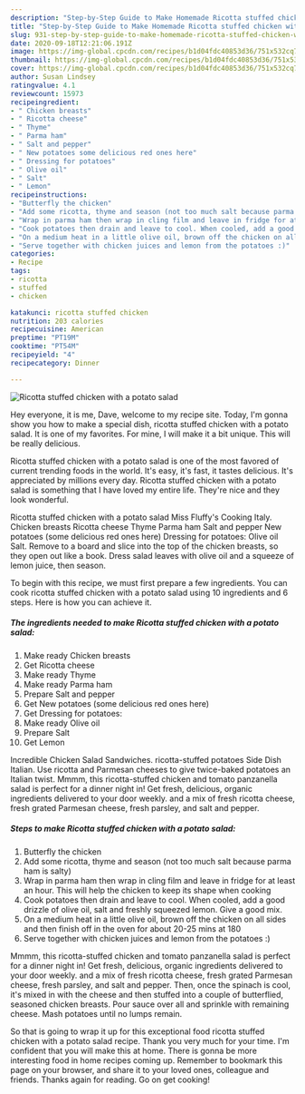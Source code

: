 ```yaml
---
description: "Step-by-Step Guide to Make Homemade Ricotta stuffed chicken with a potato salad"
title: "Step-by-Step Guide to Make Homemade Ricotta stuffed chicken with a potato salad"
slug: 931-step-by-step-guide-to-make-homemade-ricotta-stuffed-chicken-with-a-potato-salad
date: 2020-09-18T12:21:06.191Z
image: https://img-global.cpcdn.com/recipes/b1d04fdc40853d36/751x532cq70/ricotta-stuffed-chicken-with-a-potato-salad-recipe-main-photo.jpg
thumbnail: https://img-global.cpcdn.com/recipes/b1d04fdc40853d36/751x532cq70/ricotta-stuffed-chicken-with-a-potato-salad-recipe-main-photo.jpg
cover: https://img-global.cpcdn.com/recipes/b1d04fdc40853d36/751x532cq70/ricotta-stuffed-chicken-with-a-potato-salad-recipe-main-photo.jpg
author: Susan Lindsey
ratingvalue: 4.1
reviewcount: 15973
recipeingredient:
- " Chicken breasts"
- " Ricotta cheese"
- " Thyme"
- " Parma ham"
- " Salt and pepper"
- " New potatoes some delicious red ones here"
- " Dressing for potatoes"
- " Olive oil"
- " Salt"
- " Lemon"
recipeinstructions:
- "Butterfly the chicken"
- "Add some ricotta, thyme and season (not too much salt because parma ham is salty)"
- "Wrap in parma ham then wrap in cling film and leave in fridge for at least an hour. This will help the chicken to keep its shape when cooking"
- "Cook potatoes then drain and leave to cool. When cooled, add a good drizzle of olive oil, salt and freshly squeezed lemon. Give a good mix."
- "On a medium heat in a little olive oil, brown off the chicken on all sides and then finish off in the oven for about 20-25 mins at 180"
- "Serve together with chicken juices and lemon from the potatoes :)"
categories:
- Recipe
tags:
- ricotta
- stuffed
- chicken

katakunci: ricotta stuffed chicken 
nutrition: 203 calories
recipecuisine: American
preptime: "PT19M"
cooktime: "PT54M"
recipeyield: "4"
recipecategory: Dinner

---
```



![Ricotta stuffed chicken with a potato salad](https://img-global.cpcdn.com/recipes/b1d04fdc40853d36/751x532cq70/ricotta-stuffed-chicken-with-a-potato-salad-recipe-main-photo.jpg)

Hey everyone, it is me, Dave, welcome to my recipe site. Today, I'm gonna show you how to make a special dish, ricotta stuffed chicken with a potato salad. It is one of my favorites. For mine, I will make it a bit unique. This will be really delicious.

Ricotta stuffed chicken with a potato salad is one of the most favored of current trending foods in the world. It's easy, it's fast, it tastes delicious. It's appreciated by millions every day. Ricotta stuffed chicken with a potato salad is something that I have loved my entire life. They're nice and they look wonderful.

Ricotta stuffed chicken with a potato salad Miss Fluffy&#39;s Cooking Italy. Chicken breasts Ricotta cheese Thyme Parma ham Salt and pepper New potatoes (some delicious red ones here) Dressing for potatoes: Olive oil Salt. Remove to a board and slice into the top of the chicken breasts, so they open out like a book. Dress salad leaves with olive oil and a squeeze of lemon juice, then season.


To begin with this recipe, we must first prepare a few ingredients. You can cook ricotta stuffed chicken with a potato salad using 10 ingredients and 6 steps. Here is how you can achieve it.

<!--inarticleads1-->

##### The ingredients needed to make Ricotta stuffed chicken with a potato salad:

1. Make ready  Chicken breasts
1. Get  Ricotta cheese
1. Make ready  Thyme
1. Make ready  Parma ham
1. Prepare  Salt and pepper
1. Get  New potatoes (some delicious red ones here)
1. Get  Dressing for potatoes:
1. Make ready  Olive oil
1. Prepare  Salt
1. Get  Lemon


Incredible Chicken Salad Sandwiches. ricotta-stuffed potatoes Side Dish Italian. Use ricotta and Parmesan cheeses to give twice-baked potatoes an Italian twist. Mmmm, this ricotta-stuffed chicken and tomato panzanella salad is perfect for a dinner night in! Get fresh, delicious, organic ingredients delivered to your door weekly. and a mix of fresh ricotta cheese, fresh grated Parmesan cheese, fresh parsley, and salt and pepper. 

<!--inarticleads2-->

##### Steps to make Ricotta stuffed chicken with a potato salad:

1. Butterfly the chicken
1. Add some ricotta, thyme and season (not too much salt because parma ham is salty)
1. Wrap in parma ham then wrap in cling film and leave in fridge for at least an hour. This will help the chicken to keep its shape when cooking
1. Cook potatoes then drain and leave to cool. When cooled, add a good drizzle of olive oil, salt and freshly squeezed lemon. Give a good mix.
1. On a medium heat in a little olive oil, brown off the chicken on all sides and then finish off in the oven for about 20-25 mins at 180
1. Serve together with chicken juices and lemon from the potatoes :)


Mmmm, this ricotta-stuffed chicken and tomato panzanella salad is perfect for a dinner night in! Get fresh, delicious, organic ingredients delivered to your door weekly. and a mix of fresh ricotta cheese, fresh grated Parmesan cheese, fresh parsley, and salt and pepper. Then, once the spinach is cool, it&#39;s mixed in with the cheese and then stuffed into a couple of butterflied, seasoned chicken breasts. Pour sauce over all and sprinkle with remaining cheese. Mash potatoes until no lumps remain. 

So that is going to wrap it up for this exceptional food ricotta stuffed chicken with a potato salad recipe. Thank you very much for your time. I'm confident that you will make this at home. There is gonna be more interesting food in home recipes coming up. Remember to bookmark this page on your browser, and share it to your loved ones, colleague and friends. Thanks again for reading. Go on get cooking!
